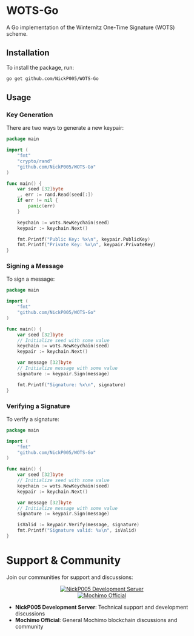 # WOTS-Go

A Go implementation of the Winternitz One-Time Signature (WOTS) scheme.

## Installation

To install the package, run:

```sh
go get github.com/NickP005/WOTS-Go
```

## Usage

### Key Generation

There are two ways to generate a new keypair:

```go
package main

import (
	"fmt"
	"crypto/rand"
	"github.com/NickP005/WOTS-Go"
)

func main() {
	var seed [32]byte
	_, err := rand.Read(seed[:])
	if err != nil {
		panic(err)
	}

	keychain := wots.NewKeychain(seed)
	keypair := keychain.Next()

	fmt.Printf("Public Key: %x\n", keypair.PublicKey)
	fmt.Printf("Private Key: %x\n", keypair.PrivateKey)
}
```

### Signing a Message

To sign a message:

```go
package main

import (
	"fmt"
	"github.com/NickP005/WOTS-Go"
)

func main() {
	var seed [32]byte
	// Initialize seed with some value
	keychain := wots.NewKeychain(seed)
	keypair := keychain.Next()

	var message [32]byte
	// Initialize message with some value
	signature := keypair.Sign(message)

	fmt.Printf("Signature: %x\n", signature)
}
```

### Verifying a Signature

To verify a signature:

```go
package main

import (
	"fmt"
	"github.com/NickP005/WOTS-Go"
)

func main() {
	var seed [32]byte
	// Initialize seed with some value
	keychain := wots.NewKeychain(seed)
	keypair := keychain.Next()

	var message [32]byte
	// Initialize message with some value
	signature := keypair.Sign(message)

	isValid := keypair.Verify(message, signature)
	fmt.Printf("Signature valid: %v\n", isValid)
}
```

# Support & Community

Join our communities for support and discussions:

<div align="center">

[![NickP005 Development Server](https://img.shields.io/discord/709417966881472572?color=7289da&label=NickP005%20Development%20Server&logo=discord&logoColor=white)](https://discord.gg/Q5jM8HJhNT)   
[![Mochimo Official](https://img.shields.io/discord/460867662977695765?color=7289da&label=Mochimo%20Official&logo=discord&logoColor=white)](https://discord.gg/SvdXdr2j3Y)

</div>

- **NickP005 Development Server**: Technical support and development discussions
- **Mochimo Official**: General Mochimo blockchain discussions and community